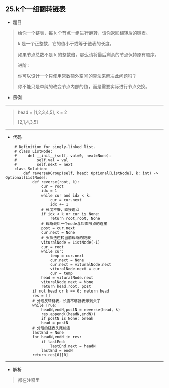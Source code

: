 25.k个一组翻转链表
----------
 - 题目
>给你一个链表，每 k 个节点一组进行翻转，请你返回翻转后的链表。
> 
> k 是一个正整数，它的值小于或等于链表的长度。
> 
> 如果节点总数不是 k 的整数倍，那么请将最后剩余的节点保持原有顺序。
> 
> 进阶：
>
> 你可以设计一个只使用常数额外空间的算法来解决此问题吗？
> 
> 你不能只是单纯的改变节点内部的值，而是需要实际进行节点交换。

 - 示例
 ----------
> head = [1,2,3,4,5], k = 2
>
> [2,1,4,3,5]
 ----------
 - 代码
 >
 >
        # Definition for singly-linked list.
        # class ListNode:
        #     def __init__(self, val=0, next=None):
        #         self.val = val
        #         self.next = next
        class Solution:
            def reverseKGroup(self, head: Optional[ListNode], k: int) -> Optional[ListNode]:
                def reverse(root, k):
                    cur = root
                    idx = 1
                    while cur and idx < k:
                        cur = cur.next
                        idx += 1
                    # 长度不够，直接返回
                    if idx < k or cur is None:
                        return root,root, None
                    # 截断最后一个node与后面节点的连接
                    post = cur.next
                    cur.next = None
                    # 头插法逆转当前截断的链表
                    vituralNode = ListNode(-1)
                    cur = root
                    while cur:
                        temp = cur.next
                        cur.next = None
                        cur.next = vituralNode.next
                        vituralNode.next = cur
                        cur = temp
                    head = vituralNode.next
                    vituralNode.next = None
                    return head,root, post
                if not head or k == 0: return head
                res = []
                # 分段反转链表，长度不够就表示到头了
                while True:
                    headN,endN,postN = reverse(head, k)
                    res.append((headN,endN))
                    if postN is None: break
                    head = postN
                # 分段的链表头尾相连
                lastEnd = None
                for headN,endN in res:
                    if lastEnd:
                        lastEnd.next = headN
                    lastEnd = endN
                return res[0][0]
    
 ----------
 - 解析
 > 
> 都在注释里